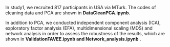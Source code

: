 In study1, we recruited 817 participants in USA via MTurk. The codes of cleaning data and PCA are shown in __DataCleanPCA.ipynb.__  

In addition to PCA, we conducted independent component analysis (ICA), exploratory factor analysis (EFA), multidimensional scaling (MDS) and network analysis in order to assess the robustness of the results, which are shown in __ValidationFAVEE.ipynb and Network_analysis.ipynb__ .